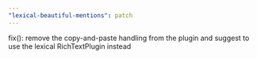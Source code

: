 ```yaml
---
"lexical-beautiful-mentions": patch
---
```


fix(): remove the copy-and-paste handling from the plugin and suggest to use the lexical RichTextPlugin instead
